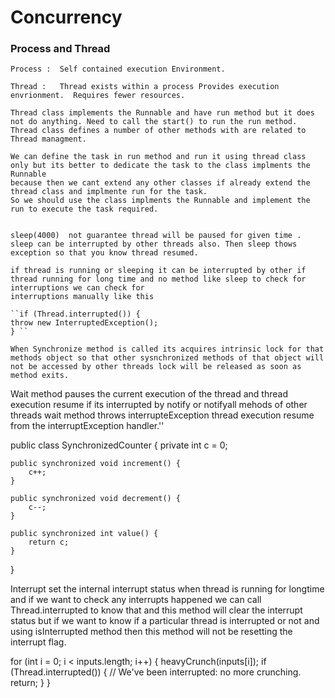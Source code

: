 # Concurrency

### Process and Thread

    Process :  Self contained execution Environment.
    
    Thread :   Thread exists within a process Provides execution envrionment.  Requires fewer resources. 
    
    Thread class implements the Runnable and have run method but it does not do anything. Need to call the start() to run the run method.
    Thread class defines a number of other methods with are related to Thread managment.
    
    We can define the task in run method and run it using thread class only but its better to dedicate the task to the class implments the Runnable 
    because then we cant extend any other classes if already extend the thread class and implmente run for the task.
    So we should use the class implments the Runnable and implement the run to execute the task required.
    
    
    sleep(4000)  not guarantee thread will be paused for given time . sleep can be interrupted by other threads also. Then sleep thows exception so that you know thread resumed.
    
    if thread is running or sleeping it can be interrupted by other if thread running for long time and no method like sleep to check for interruptions we can check for 
    interruptions manually like this
    
    ``if (Thread.interrupted()) {
    throw new InterruptedException();
    } `` 
    
    When Synchronize method is called its acquires intrinsic lock for that methods object so that other sysnchronized methods of that object will not be accessed by other threads lock will be released as soon as method exits.
  
  Wait method pauses the current execution of the thread and thread execution resume if its interrupted by notify or notifyall mehods of other threads 
  wait method throws interrupteException thread execution resume from the interruptException handler.''  
  
  
  
public class SynchronizedCounter {
    private int c = 0;

    public synchronized void increment() {
        c++;
    }

    public synchronized void decrement() {
        c--;
    }

    public synchronized int value() {
        return c;
    }
}

Interrupt set the internal interrupt status when thread is running for longtime and if we want to check any interrupts happened we can call
Thread.interrupted to know that and this method will clear the interrupt status but if we want to know if a particular thread is interrupted 
or not and using isInterrupted method then this method will not be resetting the interrupt flag.

for (int i = 0; i < inputs.length; i++) {
    heavyCrunch(inputs[i]);
    if (Thread.interrupted()) {
        // We've been interrupted: no more crunching.
        return;
 }
 }
